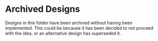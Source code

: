 # Archived Designs

Designs in this folder have been archived without having been implemented. This
could be because it has been decided to not proceed with the idea, or an alternative
design has superseded it.
